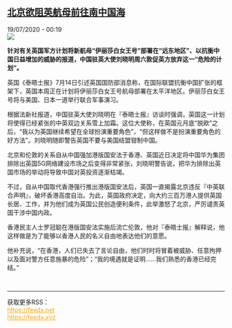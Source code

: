 <!--1595113058000-->
[北京欲阻英航母前往南中国海](http://www.rfi.fr//cn/%E4%B8%AD%E5%9B%BD/20200718-%E5%8C%97%E4%BA%AC%E6%AC%B2%E9%98%BB%E8%8B%B1%E8%88%AA%E6%AF%8D%E5%89%8D%E5%BE%80%E5%8D%97%E4%B8%AD%E5%9B%BD%E6%B5%B7)
------

<div>19/07/2020 - 00:19</div><img src="https://s.rfi.fr/media/display/a57c3630-c944-11ea-82cf-005056bff430/w:310/p:16x9/HMS_Queen_Elizabeth_in_Gibraltar_-_2018_%2828386226189%29.jpg"><p><strong>针对有关英国军方计划将新航母“伊丽莎白女王号”部署在“远东地区”、以抗衡中国日益增加的威胁的报道，中国驻英大使刘晓明周六敦促英方放弃这一“危险的计划”。</strong></p><div class="t-content__body u-clearfix"><div class="m-interstitial"></div><p>英国《泰晤士报》7月14日引述英国国防部消息称，在国际联盟抗衡中国扩张的框架下，英国本周正在计划将伊丽莎白女王号航母部署在太平洋地区。伊丽莎白女王号将与美国、日本一道举行联合军事演习。</p><p>根据法新社报道，中国驻英大使刘晓明在『泰晤士报』访谈时强调，英国这一计划将使得已经紧张的中英双边关系雪上加霜。这位大使称，在英国元月底“脱欧”之后，“我以为英国继续希望在全球扮演重要角色”，“但这样做不是扮演重要角色的好方法”。刘晓明随即警告英国不要与美国结盟钳制中国。</p><p>北京和伦敦的关系自从中国强加港版国安法于香港、英国近日决定将中国华为集团排除出英国5G网络建设市场之后变得非常紧张，刘晓明警告说，把华为排除出英国市场的举动将导致中国对英投资逐渐枯竭。</p><p>不过，自从中国取代香港强行推出港版国安法后，英国一直揭露北京违反『中英联合声明』，破坏香港高度自治。为此，英国政府决定，向大约三百万港人提供英国长居、工作，并为他们成为英国公民创造便利条件，此举激怒了北京，严厉谴责英国干涉中国内政。</p><p>香港民主人士罗冠聪在港版国安法实施后流亡伦敦，他对『泰晤士报』解释说，他这样做是为了能够以香港人民的名义自由地表达他们的意愿。</p><p>他补充说，“在香港，人们已失去了言论自由，他们时时将冒着被威胁、任意拘押以及面对警方任意施暴的危险”；“我的境遇就是证明......我们熟悉的香港已经完结。”</p><div class="o-self-promo o-self-promo--nl o-self-promo--hidden" data-selfpromo-newsletter></div><div class="o-self-promo o-self-promo--app o-self-promo--hidden" data-selfpromo-app></div></div><br><hr><div>获取更多RSS：<br><a href="https://feedx.net" style="color:orange" target="_blank">https://feedx.net</a> <br><a href="https://feedx.xyz" style="color:orange" target="_blank">https://feedx.xyz</a><br></div>
